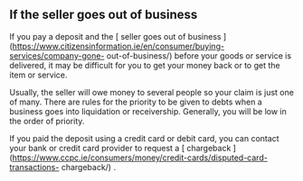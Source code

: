 ##  If the seller goes out of business

If you pay a deposit and the [ seller goes out of business
](https://www.citizensinformation.ie/en/consumer/buying-services/company-gone-
out-of-business/) before your goods or service is delivered, it may be
difficult for you to get your money back or to get the item or service.

Usually, the seller will owe money to several people so your claim is just one
of many. There are rules for the priority to be given to debts when a business
goes into liquidation or receivership. Generally, you will be low in the order
of priority.

If you paid the deposit using a credit card or debit card, you can contact
your bank or credit card provider to request a [ chargeback
](https://www.ccpc.ie/consumers/money/credit-cards/disputed-card-transactions-
chargeback/) .

